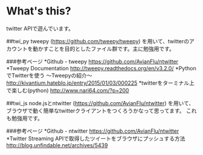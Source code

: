 # What's this?
twitter APIで遊んでいます。

##twi_py
tweepy (https://github.com/tweepy/tweepy) を用いて、twitterのアカウントを動かすことを目的としたファイル群です。主に勉強用です。

###参考ページ
*Github - tweepy https://github.com/AvianFlu/ntwitter
*Tweepy Documentation http://tweepy.readthedocs.org/en/v3.2.0/
*PythonでTwitterを使う 〜Tweepyの紹介〜 http://kivantium.hateblo.jp/entry/2015/01/03/000225
*twitterをターミナル上で楽しむ(python) http://www.nari64.com/?p=200

##twi_js
node.jsとntwitter (https://github.com/AvianFlu/ntwitter) を用いて、ブラウザで動く簡単なtwitterクライアントをつくろうかなって思ってます。 これも勉強用です。

###参考ページ
*Github - ntwitter https://github.com/AvianFlu/ntwitter
*Twitter Streaming APIで取得したツイートをブラウザにプッシュする方法 http://blog.unfindable.net/archives/5439
